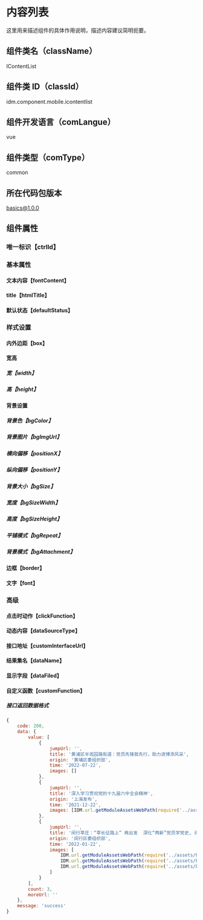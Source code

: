 # 内容列表

这里用来描述组件的具体作用说明，描述内容建议简明扼要。

## 组件类名（className）

IContentList

## 组件类 ID（classId）

idm.component.mobile.icontentlist

## 组件开发语言（comLangue）

vue

## 组件类型（comType）

common

## 所在代码包版本

basics@1.0.0

## 组件属性

### 唯一标识【ctrlId】

### 基本属性

#### 文本内容【fontContent】

#### title【htmlTitle】

#### 默认状态【defaultStatus】

### 样式设置

#### 内外边距【box】

#### 宽高

##### 宽【width】

##### 高【height】

#### 背景设置

##### 背景色【bgColor】

##### 背景图片【bgImgUrl】

##### 横向偏移【positionX】

##### 纵向偏移【positionY】

##### 背景大小【bgSize】

##### 宽度【bgSizeWidth】

##### 高度【bgSizeHeight】

##### 平铺模式【bgRepeat】

##### 背景模式【bgAttachment】

#### 边框【border】

#### 文字【font】

### 高级

#### 点击时动作【clickFunction】

#### 动态内容【dataSourceType】

#### 接口地址【customInterfaceUrl】

#### 结果集名【dataName】

#### 显示字段【dataFiled】

#### 自定义函数【customFunction】

##### 接口返回数据格式

```js
{
    code: 200,
    data: {
        value: [
            {
                jumpUrl: '',
                title: '黄浦区半淞园路街道：党员先锋我先行，助力进博添风采',
                origin: '黄埔区委组织部',
                time: '2022-07-22',
                images: []
            },
            {
                jumpUrl: '',
                title: '深入学习贯彻党的十九届六中全会精神',
                origin: '上海发布',
                time: '2021-12-22',
                images: [IDM.url.getModuleAssetsWebPath(require('../assets/banner1.jpg'), _this.moduleObject)]
            },
            {
                jumpUrl: '',
                title: '闵行莘庄：“莘长征路上” 再出发  深化“两新”党员学党史, 闵行莘庄：“莘长征路上” 再出发  深化“两新”党员学党史, 闵行莘庄：“莘长征路上” 再出发  深化“两新”党员学党史',
                origin: '闵行区委组织部',
                time: '2022-01-22',
                images: [
                    IDM.url.getModuleAssetsWebPath(require('../assets/banner3.jpg'), _this.moduleObject),
                    IDM.url.getModuleAssetsWebPath(require('../assets/banner2.jpg'), _this.moduleObject),
                    IDM.url.getModuleAssetsWebPath(require('../assets/banner1.jpg'), _this.moduleObject)
                ]
            }
        ],
        count: 3,
        moreUrl: ''
    },
    message: 'success'
}
```
